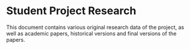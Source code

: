 # Student Project Research 
This document contains various original research data of the project, as well as academic papers, historical versions and final versions of the papers.
